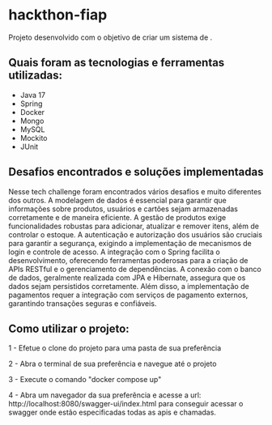 # hackthon-fiap

Projeto desenvolvido com o objetivo de criar um sistema de .

## Quais foram as tecnologias e ferramentas utilizadas:
  - Java 17
  - Spring
  - Docker
  - Mongo
  - MySQL
  - Mockito
  - JUnit

## Desafios encontrados e soluções implementadas
Nesse tech challenge foram encontrados vários desafios e muito diferentes dos outros. A modelagem de dados é essencial para garantir que informações sobre produtos, usuários e cartões sejam armazenadas corretamente e de maneira eficiente. A gestão de produtos exige funcionalidades robustas para adicionar, atualizar e remover itens, além de controlar o estoque. A autenticação e autorização dos usuários são cruciais para garantir a segurança, exigindo a implementação de mecanismos de login e controle de acesso. A integração com o Spring facilita o desenvolvimento, oferecendo ferramentas poderosas para a criação de APIs RESTful e o gerenciamento de dependências. A conexão com o banco de dados, geralmente realizada com JPA e Hibernate, assegura que os dados sejam persistidos corretamente. Além disso, a implementação de pagamentos requer a integração com serviços de pagamento externos, garantindo transações seguras e confiáveis.

## Como utilizar o projeto:
1 - Efetue o clone do projeto para uma pasta de sua preferência

2 - Abra o terminal de sua preferência e navegue até o projeto

3 - Execute o comando "docker compose up"

4 - Abra um navegador da sua preferência e acesse a url: http://localhost:8080/swagger-ui/index.html para conseguir acessar o swagger onde estão especificadas todas as apis e chamadas.
